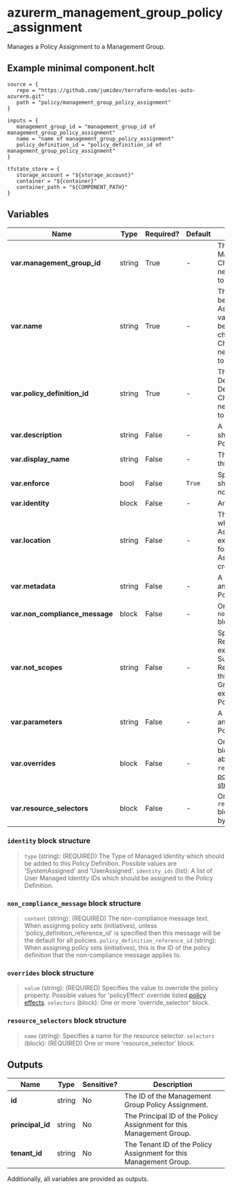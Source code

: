 # azurerm_management_group_policy_assignment

Manages a Policy Assignment to a Management Group.

## Example minimal component.hclt

```hcl
source = {
   repo = "https://github.com/jumidev/terraform-modules-auto-azurerm.git" 
   path = "policy/management_group_policy_assignment" 
}

inputs = {
   management_group_id = "management_group_id of management_group_policy_assignment" 
   name = "name of management_group_policy_assignment" 
   policy_definition_id = "policy_definition_id of management_group_policy_assignment" 
}

tfstate_store = {
   storage_account = "${storage_account}" 
   container = "${container}" 
   container_path = "${COMPONENT_PATH}" 
}

```

## Variables

| Name | Type | Required? |  Default  |  Description |
| ---- | ---- | --------- |  ----------- | ----------- |
| **var.management_group_id** | string | True | -  |  The ID of the Management Group. Changing this forces a new Policy Assignment to be created. | 
| **var.name** | string | True | -  |  The name which should be used for this Policy Assignment. Possible values must be between 3 and 24 characters in length. Changing this forces a new Policy Assignment to be created. | 
| **var.policy_definition_id** | string | True | -  |  The ID of the Policy Definition or Policy Definition Set. Changing this forces a new Policy Assignment to be created. | 
| **var.description** | string | False | -  |  A description which should be used for this Policy Assignment. | 
| **var.display_name** | string | False | -  |  The Display Name for this Policy Assignment. | 
| **var.enforce** | bool | False | `True`  |  Specifies if this Policy should be enforced or not? Defaults to `true`. | 
| **var.identity** | block | False | -  |  An `identity` block. | 
| **var.location** | string | False | -  |  The Azure Region where the Policy Assignment should exist. Changing this forces a new Policy Assignment to be created. | 
| **var.metadata** | string | False | -  |  A JSON mapping of any Metadata for this Policy. | 
| **var.non_compliance_message** | block | False | -  |  One or more `non_compliance_message` blocks. | 
| **var.not_scopes** | string | False | -  |  Specifies a list of Resource Scopes (for example a Subscription, or a Resource Group) within this Management Group which are excluded from this Policy. | 
| **var.parameters** | string | False | -  |  A JSON mapping of any Parameters for this Policy. | 
| **var.overrides** | block | False | -  |  One or more `overrides` blocks. More detail about `overrides` and `resource_selectors` see [policy assignment structure](https://learn.microsoft.com/en-us/azure/governance/policy/concepts/assignment-structure#resource-selectors-preview) | 
| **var.resource_selectors** | block | False | -  |  One or more `resource_selectors` blocks to filter polices by resource properties. | 

### `identity` block structure

> `type` (string): (REQUIRED) The Type of Managed Identity which should be added to this Policy Definition. Possible values are 'SystemAssigned' and 'UserAssigned'.
> `identity_ids` (list): A list of User Managed Identity IDs which should be assigned to the Policy Definition.

### `non_compliance_message` block structure

> `content` (string): (REQUIRED) The non-compliance message text. When assigning policy sets (initiatives), unless 'policy_definition_reference_id' is specified then this message will be the default for all policies.
> `policy_definition_reference_id` (string): When assigning policy sets (initiatives), this is the ID of the policy definition that the non-compliance message applies to.

### `overrides` block structure

> `value` (string): (REQUIRED) Specifies the value to override the policy property. Possible values for 'policyEffect' override listed [policy effects](https://learn.microsoft.com/en-us/azure/governance/policy/concepts/effects).
> `selectors` (block): One or more 'override_selector' block.

### `resource_selectors` block structure

> `name` (string): Specifies a name for the resource selector.
> `selectors` (block): (REQUIRED) One or more 'resource_selector' block.



## Outputs

| Name | Type | Sensitive? | Description |
| ---- | ---- | --------- | --------- |
| **id** | string | No  | The ID of the Management Group Policy Assignment. | 
| **principal_id** | string | No  | The Principal ID of the Policy Assignment for this Management Group. | 
| **tenant_id** | string | No  | The Tenant ID of the Policy Assignment for this Management Group. | 

Additionally, all variables are provided as outputs.

